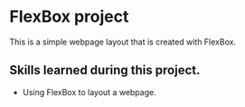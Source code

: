 # FlexBox project
This is a simple webpage layout that is created with FlexBox. 

## Skills learned during this project. 
- Using FlexBox to layout a webpage. 